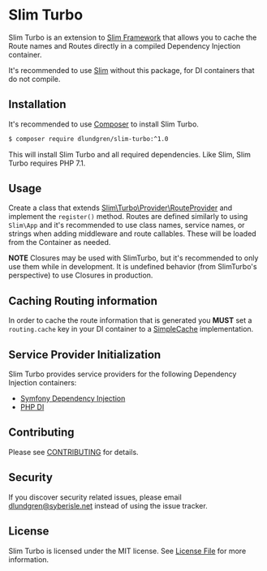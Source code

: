 # Slim Turbo

Slim Turbo is an extension to [Slim Framework](https://github.com/slimphp/Slim) that allows you to cache the Route
names and Routes directly in a compiled Dependency Injection container.

It's recommended to use [Slim](https://github.com/slimphp/Slim) without this package, for DI containers that do not compile.

## Installation

It's recommended to use [Composer](https://getcomposer.org) to install Slim Turbo.

```bash
$ composer require dlundgren/slim-turbo:^1.0
```

This will install Slim Turbo and all required dependencies. Like Slim, Slim Turbo requires PHP 7.1.

## Usage

Create a class that extends [Slim\Turbo\Provider\RouteProvider](src/Provider/RouteProvider.php) and implement
the `register()` method. Routes are defined similarly to using `Slim\App` and it's recommended to use class names,
service names, or strings when adding middleware and route callables. These will be loaded from the Container as
needed.
 
**NOTE** Closures may be used with SlimTurbo, but it's recommended to only use them while in development. It is
undefined behavior (from SlimTurbo's perspective) to use Closures in production.

## Caching Routing information

In order to cache the route information that is generated you **MUST** set a `routing.cache` key in your DI
container to a [SimpleCache](https://packagist.org/providers/psr/simple-cache-implementation) implementation. 

## Service Provider Initialization

Slim Turbo provides service providers for the following Dependency Injection containers:

- [Symfony Dependency Injection](examples/symfony/index.php)
- [PHP DI](examples/php-di/index.php)

## Contributing

Please see [CONTRIBUTING](CONTRIBUTING.md) for details.

## Security

If you discover security related issues, please email dlundgren@syberisle.net instead of using the issue tracker.

## License

Slim Turbo is licensed under the MIT license. See [License File](LICENSE.md) for more information.